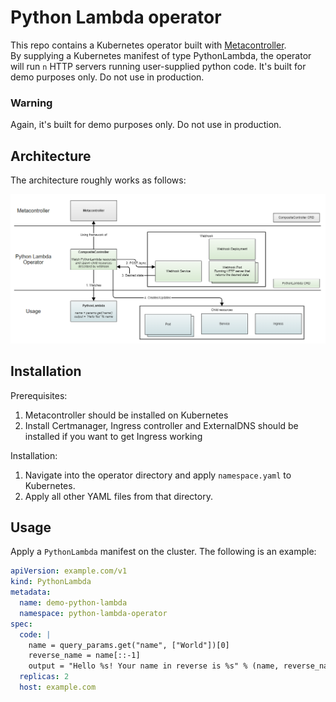 # Python Lambda operator

This repo contains a Kubernetes operator built with [Metacontroller](https://github.com/metacontroller/metacontroller).  
By supplying a Kubernetes manifest of type PythonLambda, the operator will run `n` HTTP servers running user-supplied python code.
It's built for demo purposes only. Do not use in production.

### Warning
Again, it's built for demo purposes only. Do not use in production.

## Architecture
The architecture roughly works as follows:

![Operator overview](image/operator-overview.png)

## Installation
Prerequisites:
1. Metacontroller should be installed on Kubernetes
2. Install Certmanager, Ingress controller and ExternalDNS should be installed if you want to get Ingress working
   
Installation:
1. Navigate into the operator directory and apply `namespace.yaml` to Kubernetes. 
2. Apply all other YAML files from that directory.

## Usage

Apply a `PythonLambda` manifest on the cluster. The following is an example:

```yaml
apiVersion: example.com/v1
kind: PythonLambda
metadata:
  name: demo-python-lambda
  namespace: python-lambda-operator
spec:
  code: |
    name = query_params.get("name", ["World"])[0]
    reverse_name = name[::-1]
    output = "Hello %s! Your name in reverse is %s" % (name, reverse_name)
  replicas: 2
  host: example.com
```
